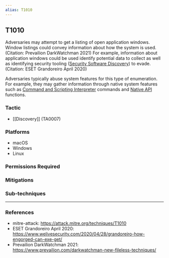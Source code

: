 ```yaml
---
alias: T1010
---
```


## T1010

Adversaries may attempt to get a listing of open application windows. Window listings could convey information about how the system is used.(Citation: Prevailion DarkWatchman 2021) For example, information about application windows could be used identify potential data to collect as well as identifying security tooling ([Security Software Discovery](https://attack.mitre.org/techniques/T1518/001)) to evade.(Citation: ESET Grandoreiro April 2020)

Adversaries typically abuse system features for this type of enumeration. For example, they may gather information through native system features such as [Command and Scripting Interpreter](https://attack.mitre.org/techniques/T1059) commands and [Native API](https://attack.mitre.org/techniques/T1106) functions.


### Tactic
- [[Discovery]] (TA0007)

### Platforms
- macOS
- Windows
- Linux

### Permissions Required

### Mitigations

### Sub-techniques


---
### References

- mitre-attack: https://attack.mitre.org/techniques/T1010
- ESET Grandoreiro April 2020: https://www.welivesecurity.com/2020/04/28/grandoreiro-how-engorged-can-exe-get/
- Prevailion DarkWatchman 2021: https://www.prevailion.com/darkwatchman-new-fileless-techniques/
